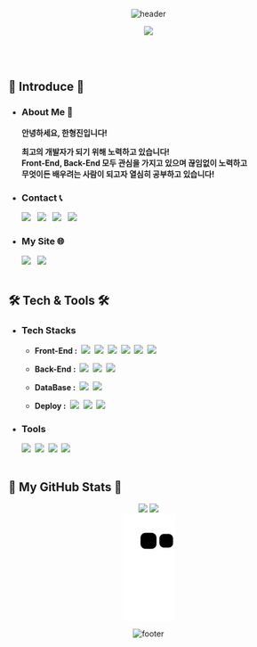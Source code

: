 <div align=center>

 ![header](https://capsule-render.vercel.app/api?type=slice&color=282c34&width=100%&height=300&section=header&text=Hello,%20World!&fontSize=90&fontAlign=60&fontAlignY=37.5&fontColor=FFFFFF&desc=😁HyungJin's%20GitHub%20Profile&descAlign=77&descAlignY=18&animation=twinkling&rotate=19.5&stroke=66CCFF&strokeWidth=3)

  <img src="https://user-images.githubusercontent.com/104360734/172914566-d48bc407-5401-441d-b049-ae66019d93d4.gif" width="70%">

</div>

<br><br>

## 👋 Introduce 👋
  
- ### About Me 🙋
  <b>
  안녕하세요, 한형진입니다!
  <br>
 
  최고의 개발자가 되기 위해 노력하고 있습니다!
  <br>
  Front-End, Back-End 모두 관심을 가지고 있으며 끊임없이 노력하고
  <br>
  무엇이든 배우려는 사람이 되고자 열심히 공부하고 있습니다!
  <br>
  </b>

- ### Contact 📞
    <a href="mailto:han1210_36@naver.com"><img src="https://img.shields.io/badge/Naver-03C75A?style=flat-square&logo=Naver&logoColor=white&link=han1210_36@naver.com"></a>
    &nbsp;
    <a href="mailto:hhj961210@gmail.com"><img src="https://img.shields.io/badge/Gmail-EA4335?style=flat-square&logo=Gmail&logoColor=white&link=hhj961210@gmail.com"></a>
    &nbsp;
    <a href='https://www.facebook.com/hyeongjinh1'><img src="https://img.shields.io/badge/HyungJin Han-1877F2?style=flat-square&logo=Facebook&logoColor=white"></a>
    &nbsp;
    <a href='https://www.linkedin.com/in/hyungjinhan'><img src="https://img.shields.io/badge/LinkedIn-0A66C2?style=flat-square&logo=linkedin&logoColor=white"/></a>
    <br>
 
-  ### My Site 🌐
    <a href='https://velog.io/@hyungjin_han'><img src="https://img.shields.io/badge/Tech Blog-20C997?style=flat-square&logo=velog&logoColor=white"></a>
    &nbsp;
    <a href="https://hyungjinhan.github.io/"><img src="https://img.shields.io/badge/GitHub.io (Portfolio)-000000?style=flat-square&logo=github&logoColor=white"/></a>
    &nbsp;
    <br><br>

## 🛠️ Tech & Tools 🛠️

- ### Tech Stacks
  - <b>Front-End :&nbsp;</b>
      <img src="https://img.shields.io/badge/JavaScript-F7DF1E?style=flat-square&logo=JavaScript&logoColor=424242">&nbsp;
      <img src="https://img.shields.io/badge/React-61DAFB?style=flat-square&logo=React&logoColor=black">&nbsp;
      <img src="https://img.shields.io/badge/TypeScript-3178C6?style=flat-square&logo=TypeScript&logoColor=white">&nbsp;
      <img src="https://img.shields.io/badge/Electron-47848F?style=flat-square&logo=Electron&logoColor=white">&nbsp;
      <img src="https://img.shields.io/badge/Next.js-000000?style=flat-square&logo=Next.js&logoColor=white">&nbsp;
      <img src="https://img.shields.io/badge/Figma-F24E1E?style=flat-square&logo=Figma&logoColor=white">
      
  - <b>Back-End :&nbsp;</b>
      <img src="https://img.shields.io/badge/Python-3776AB?style=flat-square&logo=Python&logoColor=white">&nbsp;
      <img src="https://img.shields.io/badge/FastAPI-009688?style=flat-square&logo=FastAPI&logoColor=white">&nbsp;
      <img src="https://img.shields.io/badge/Node.js-339933?style=flat-square&logo=Node.js&logoColor=white">
      
  - <b>DataBase :&nbsp;</b>
      <img src="https://img.shields.io/badge/Mysql-4479A1?style=flat-square&logo=Mysql&logoColor=white">&nbsp;
      <img src="https://img.shields.io/badge/MariaDB-003545?style=flat-square&logo=MariaDB&logoColor=white">
      
  - <b>Deploy :&nbsp;</b>
      <img src="https://img.shields.io/badge/Heroku-430098?style=flat-square&logo=Heroku&logoColor=white">&nbsp;
      <img src="https://img.shields.io/badge/Vercel-000000?style=flat-square&logo=Vercel&logoColor=white">&nbsp;
      <img src="https://img.shields.io/badge/Firebase-FFCA28?style=flat-square&logo=Firebase&logoColor=black">
 
- ### Tools
    <img src="https://img.shields.io/badge/VSCode-007ACC?style=flat-square&logo=Visual Studio Code&logoColor=white">&nbsp;
    <img src="https://img.shields.io/badge/Mysql Workbench-4479A1?style=flat-square&logo=Mysql&logoColor=white">&nbsp;
    <img src="https://img.shields.io/badge/Git-F05032?style=flat-square&logo=Git&logoColor=white">&nbsp;
    <a href='https://github.com/HyungJinHan'><img src="https://img.shields.io/badge/GitHub-181717?style=flat-square&logo=GitHub&logoColor=white"></a>&nbsp;
    <br><br>

## 🌱 My GitHub Stats 🌱

<p align="center">
  <img height="150em" src="https://github-readme-stats.vercel.app/api?username=HyungJinHan&show_icons=true&theme=react&line_height=24&include_all_commits=True&hide_border=True&border_radius=12&show_owner=True">
  <img height="150em" src="https://github-readme-stats.vercel.app/api/top-langs/?username=HyungJinHan&layout=compact&theme=react&langs_count=6&hide_border=True&border_radius=12&show_owner=True">
  <br/>
  
  <a href="https://github.com/Platane/snk" target='_blank'>
    <img align="center" src="https://github.com/HyungJinHan/HyungJinHan/blob/output/github-contribution-grid-snake.svg" />
  </a>
  
<!--   ![](./profile-3d-contrib/profile-green-animate.svg) -->
  
</p>

<div align=center>
 
  ![footer](https://capsule-render.vercel.app/api?type=slice&color=282c34&width=100%&height=300&section=footer&text=Contact%20Me!&fontSize=90&fontAlign=45&fontAlignY=66&fontColor=FFFFFF&desc=😁Thanks%20For%20Reading%20My%20Profile&descAlign=33&descAlignY=80&animation=twinkling&rotate=19.5&stroke=66CCFF&strokeWidth=3)
 
</div>

<!-- https://velog.io/@danmin20/%ED%94%84%EB%A1%A0%ED%8A%B8%EC%97%94%EB%93%9C-%EA%B0%9C%EB%B0%9C%EC%9E%90%EC%9D%98-%ED%8F%AC%ED%8A%B8%ED%8F%B4%EB%A6%AC%EC%98%A4-%EC%9B%B9%EC%82%AC%EC%9D%B4%ED%8A%B8 참고할 만한 포폴  -->
